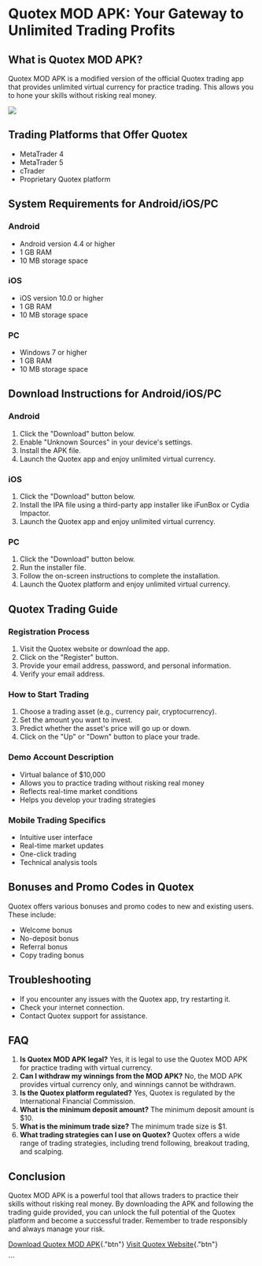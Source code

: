 # Quotex MOD APK: Your Gateway to Unlimited Trading Profits

## What is Quotex MOD APK?

Quotex MOD APK is a modified version of the official Quotex trading app
that provides unlimited virtual currency for practice trading. This
allows you to hone your skills without risking real money.

[![](https://static.quotex.io/files/4_en/300_250.jpg)](https://traff.sbs/brokerqxlid)

## Trading Platforms that Offer Quotex

-   MetaTrader 4
-   MetaTrader 5
-   cTrader
-   Proprietary Quotex platform

## System Requirements for Android/iOS/PC

### Android

-   Android version 4.4 or higher
-   1 GB RAM
-   10 MB storage space

### iOS

-   iOS version 10.0 or higher
-   1 GB RAM
-   10 MB storage space

### PC

-   Windows 7 or higher
-   1 GB RAM
-   10 MB storage space

## Download Instructions for Android/iOS/PC

### Android

1.  Click the "Download" button below.
2.  Enable "Unknown Sources" in your device\'s settings.
3.  Install the APK file.
4.  Launch the Quotex app and enjoy unlimited virtual currency.

### iOS

1.  Click the "Download" button below.
2.  Install the IPA file using a third-party app installer like iFunBox
    or Cydia Impactor.
3.  Launch the Quotex app and enjoy unlimited virtual currency.

### PC

1.  Click the "Download" button below.
2.  Run the installer file.
3.  Follow the on-screen instructions to complete the installation.
4.  Launch the Quotex platform and enjoy unlimited virtual currency.

## Quotex Trading Guide

### Registration Process

1.  Visit the Quotex website or download the app.
2.  Click on the "Register" button.
3.  Provide your email address, password, and personal information.
4.  Verify your email address.

### How to Start Trading

1.  Choose a trading asset (e.g., currency pair, cryptocurrency).
2.  Set the amount you want to invest.
3.  Predict whether the asset\'s price will go up or down.
4.  Click on the "Up" or "Down" button to place your trade.

### Demo Account Description

-   Virtual balance of \$10,000
-   Allows you to practice trading without risking real money
-   Reflects real-time market conditions
-   Helps you develop your trading strategies

### Mobile Trading Specifics

-   Intuitive user interface
-   Real-time market updates
-   One-click trading
-   Technical analysis tools

## Bonuses and Promo Codes in Quotex

Quotex offers various bonuses and promo codes to new and existing users.
These include:

-   Welcome bonus
-   No-deposit bonus
-   Referral bonus
-   Copy trading bonus

## Troubleshooting

-   If you encounter any issues with the Quotex app, try restarting it.
-   Check your internet connection.
-   Contact Quotex support for assistance.

## FAQ

1.  **Is Quotex MOD APK legal?** Yes, it is legal to use the Quotex MOD
    APK for practice trading with virtual currency.
2.  **Can I withdraw my winnings from the MOD APK?** No, the MOD APK
    provides virtual currency only, and winnings cannot be withdrawn.
3.  **Is the Quotex platform regulated?** Yes, Quotex is regulated by
    the International Financial Commission.
4.  **What is the minimum deposit amount?** The minimum deposit amount
    is \$10.
5.  **What is the minimum trade size?** The minimum trade size is \$1.
6.  **What trading strategies can I use on Quotex?** Quotex offers a
    wide range of trading strategies, including trend following,
    breakout trading, and scalping.

## Conclusion

Quotex MOD APK is a powerful tool that allows traders to practice their
skills without risking real money. By downloading the APK and following
the trading guide provided, you can unlock the full potential of the
Quotex platform and become a successful trader. Remember to trade
responsibly and always manage your risk.

[Download Quotex MOD
APK](\%22https://traff.sbs/brokerqxlid\%22){."btn"} [Visit Quotex
Website](\%22https://traff.sbs/brokerqxlid\%22){."btn"}

\`\`\`

